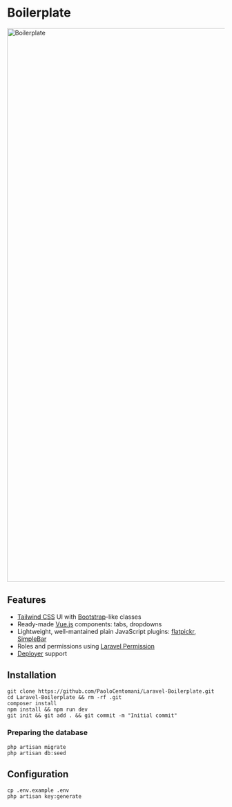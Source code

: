 # Boilerplate

<img src="https://i.ibb.co/SJLV8cM/Boilerplate.png" width="1280" alt="Boilerplate">

## Features

* [Tailwind CSS](https://tailwindcss.com/) UI with [Bootstrap](https://getbootstrap.com/)-like classes
* Ready-made [Vue.js](https://vuejs.org/) components: tabs, dropdowns
* Lightweight, well-mantained plain JavaScript plugins: [flatpickr](https://flatpickr.js.org/), [SimpleBar](http://grsmto.github.io/simplebar/)
* Roles and permissions using [Laravel Permission](https://docs.spatie.be/laravel-permission/v3/introduction/)
* [Deployer](https://deployer.org/) support

## Installation

```
git clone https://github.com/PaoloCentomani/Laravel-Boilerplate.git
cd Laravel-Boilerplate && rm -rf .git
composer install
npm install && npm run dev
git init && git add . && git commit -m "Initial commit"
```

### Preparing the database

```
php artisan migrate
php artisan db:seed
```

## Configuration

```
cp .env.example .env
php artisan key:generate
```
